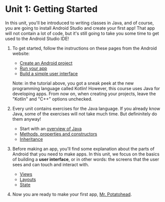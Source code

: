 # Unit 1: Getting Started

In this unit, you'll be introduced to writing classes in Java, and of course, you are going to install Android Studio and create your first app! That app will not contain a lot of code, but it's still going to take you some time to get used to the Android Studio IDE!

1. To get started, follow the instructions on these pages from the Android website:

    - [Create an Android project](https://developer.android.com/training/basics/firstapp/creating-project.html)
    - [Run your app](https://developer.android.com/training/basics/firstapp/running-app.html)
    - [Build a simple user interface](https://developer.android.com/training/basics/firstapp/building-ui.html)

    Note: in the tutorial above, you got a sneak peek at the new programming language called Kotlin! However, this course uses Java for developing apps. From now on, when creating your projects, leave the "Kotlin" and "C++" options unchecked.

2. Every unit contains exercises for the Java language. If you already know Java, some of the exercises will not take much time. But defininitely do them anyway!

    - Start with an [overview of Java](https://www.youtube.com/watch?v=UaxRRO9175A)
    - [Methods, properties and constructors](/android-exercises/classes)
    - [Inheritance](/android-exercises/inheritance)

3. Before making an app, you'll find some explanation about the parts of Android that you need to make apps. In this unit, we focus on the basics of building a **user interface**, or in other words: the screens that the user sees and can touch and interact with.

    - [Views](/android/views)
    - [Layouts](/android/layouts)
    - [State](/android/state)

4. Now you are ready to make your first app, [Mr. Potatohead](/projects/mr-potatohead).
